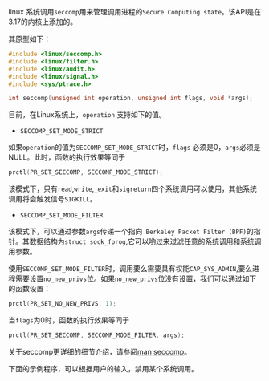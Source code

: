 linux 系统调用`seccomp`用来管理调用进程的`Secure Computing state`。该API是在3.17的内核上添加的。

其原型如下：

```c
#include <linux/seccomp.h>
#include <linux/filter.h>
#include <linux/audit.h>
#include <linux/signal.h>
#include <sys/ptrace.h>

int seccomp(unsigned int operation, unsigned int flags, void *args);
```

目前，在Linux系统上，`operation` 支持如下的值。

* `SECCOMP_SET_MODE_STRICT`

如果`operation`的值为`SECCOMP_SET_MODE_STRICT`时，`flags` 必须是0，`args`必须是NULL。此时，函数的执行效果等同于

```c
prctl(PR_SET_SECCOMP, SECCOMP_MODE_STRICT);
```
该模式下，只有`read`,`write`,`_exit`和`sigreturn`四个系统调用可以使用，其他系统调用将会触发信号`SIGKILL`。

* `SECCOMP_SET_MODE_FILTER`

该模式下，可以通过参数`args`传递一个指向` Berkeley Packet Filter (BPF)`的指针。其数据结构为`struct sock_fprog`,它可以哟过来过滤任意的系统调用和系统调用参数。

使用`SECCOMP_SET_MODE_FILTER`时，调用要么需要具有权能`CAP_SYS_ADMIN`,要么进程需要设置`no_new_privs`位。如果`no_new_privs`位没有设置，我们可以通过如下的函数设置：

```c
prctl(PR_SET_NO_NEW_PRIVS, 1);
```

当`flags`为0时，函数的执行效果等同于

```c
prctl(PR_SET_SECCOMP, SECCOMP_MODE_FILTER, args);
```

关于seccomp更详细的细节介绍，请参阅[man seccomp][man7-seccomp]。

[man7-seccomp]: http://www.man7.org/linux/man-pages/man2/seccomp.2.html

下面的示例程序，可以根据用户的输入，禁用某个系统调用。
